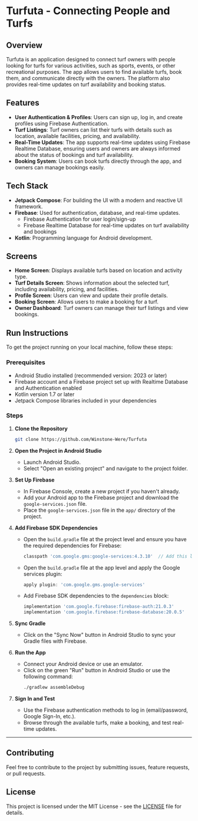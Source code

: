# Turfuta - Connecting People and Turfs

## Overview

Turfuta is an application designed to connect turf owners with people looking for turfs for various activities, such as sports, events, or other recreational purposes. The app allows users to find available turfs, book them, and communicate directly with the owners. The platform also provides real-time updates on turf availability and booking status.

## Features

- **User Authentication & Profiles**: Users can sign up, log in, and create profiles using Firebase Authentication.
- **Turf Listings**: Turf owners can list their turfs with details such as location, available facilities, pricing, and availability.
- **Real-Time Updates**: The app supports real-time updates using Firebase Realtime Database, ensuring users and owners are always informed about the status of bookings and turf availability.
- **Booking System**: Users can book turfs directly through the app, and owners can manage bookings easily.

## Tech Stack

- **Jetpack Compose**: For building the UI with a modern and reactive UI framework.
- **Firebase**: Used for authentication, database, and real-time updates.
  - Firebase Authentication for user login/sign-up
  - Firebase Realtime Database for real-time updates on turf availability and bookings
- **Kotlin**: Programming language for Android development.

## Screens

- **Home Screen**: Displays available turfs based on location and activity type.
- **Turf Details Screen**: Shows information about the selected turf, including availability, pricing, and facilities.
- **Profile Screen**: Users can view and update their profile details.
- **Booking Screen**: Allows users to make a booking for a turf.
- **Owner Dashboard**: Turf owners can manage their turf listings and view bookings.

## Run Instructions

To get the project running on your local machine, follow these steps:

### Prerequisites
- Android Studio installed (recommended version: 2023 or later)
- Firebase account and a Firebase project set up with Realtime Database and Authentication enabled
- Kotlin version 1.7 or later
- Jetpack Compose libraries included in your dependencies

### Steps

1. **Clone the Repository**
   ```bash
   git clone https://github.com/Winstone-Were/Turfuta
   ```

2. **Open the Project in Android Studio**
   - Launch Android Studio.
   - Select "Open an existing project" and navigate to the project folder.

3. **Set Up Firebase**
   - In Firebase Console, create a new project if you haven't already.
   - Add your Android app to the Firebase project and download the `google-services.json` file.
   - Place the `google-services.json` file in the `app/` directory of the project.

4. **Add Firebase SDK Dependencies**
   - Open the `build.gradle` file at the project level and ensure you have the required dependencies for Firebase:
     ```gradle
     classpath 'com.google.gms:google-services:4.3.10'  // Add this line
     ```
   - Open the `build.gradle` file at the app level and apply the Google services plugin:
     ```gradle
     apply plugin: 'com.google.gms.google-services'
     ```
   - Add Firebase SDK dependencies to the `dependencies` block:
     ```gradle
     implementation 'com.google.firebase:firebase-auth:21.0.3'
     implementation 'com.google.firebase:firebase-database:20.0.5'
     ```

5. **Sync Gradle**
   - Click on the "Sync Now" button in Android Studio to sync your Gradle files with Firebase.

6. **Run the App**
   - Connect your Android device or use an emulator.
   - Click on the green "Run" button in Android Studio or use the following command:
     ```bash
     ./gradlew assembleDebug
     ```

7. **Sign In and Test**
   - Use the Firebase authentication methods to log in (email/password, Google Sign-In, etc.).
   - Browse through the available turfs, make a booking, and test real-time updates.

---

## Contributing

Feel free to contribute to the project by submitting issues, feature requests, or pull requests.

## License

This project is licensed under the MIT License - see the [LICENSE](LICENSE) file for details.
